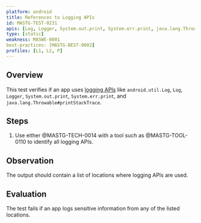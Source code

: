 ```yaml
---
platform: android
title: References to Logging APIs
id: MASTG-TEST-0231
apis: [Log, Logger, System.out.print, System.err.print, java.lang.Throwable#printStackTrace, android.util.Log]
type: [static]
weakness: MASWE-0001
best-practices: [MASTG-BEST-0002]
profiles: [L1, L2, P]
---
```

## Overview

This test verifies if an app uses [logging APIs](../../../0x05d-Testing-Data-Storage.md/#logs) like `android.util.Log`, `Log`, `Logger`, `System.out.print`, `System.err.print`, and `java.lang.Throwable#printStackTrace`.

## Steps

1. Use either @MASTG-TECH-0014 with a tool such as @MASTG-TOOL-0110 to identify all logging APIs.

## Observation

The output should contain a list of locations where logging APIs are used.

## Evaluation

The test fails if an app logs sensitive information from any of the listed locations.
